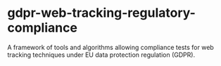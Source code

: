 # gdpr-web-tracking-regulatory-compliance
A framework of tools and algorithms allowing compliance tests for web tracking techniques under EU data protection regulation (GDPR).
